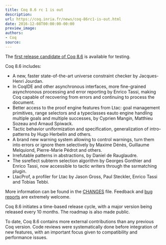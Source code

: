 ```yaml
---
title: Coq 8.6 rc 1 is out
description:
url: https://coq.inria.fr/news/coq-86rc1-is-out.html
date: 2016-12-08T00:00:00-00:00
preview_image:
authors:
- Coq
source:
---
```



The <a href="https://coq.inria.fr/coq-86">first release candidate of Coq 8.6</a> is available for
testing.

Coq 8.6 includes:

<ul>
<li>A new, faster state-of-the-art universe constraint checker by
  Jacques-Henri Jourdan.</li>
<li>In CoqIDE and other asynchronous interfaces, more fine-grained
  asynchronous processing and error reporting by Enrico Tassi, making
  Coq capable of recovering from errors and continuing to process the
  document.</li>
<li>Better access to the proof engine features from Ltac: goal management
  primitives, range selectors and a typeclasses eauto engine handling
  multiple goals and multiple successes, by Cyprien Mangin, Matthieu
  Sozeau and Arnaud Spiwack.</li>
<li>Tactic behavior uniformization and specification, generalization of
  intro-patterns by Hugo Herbelin and others.</li>
<li>A brand new warning system allowing to control warnings, turn them
  into errors or ignore them selectively by Maxime D&eacute;n&egrave;s, Guillaume
  Melquiond, Pierre-Marie P&eacute;drot and others.</li>
<li>Irrefutable patterns in abstractions, by Daniel de Rauglaudre.</li>
<li>The ssreflect subterm selection algorithm by Georges Gonthier and
  Enrico Tassi, now accessible to tactic writers through the
  ssrmatching plugin.</li>
<li>LtacProf, a profiler for Ltac by Jason Gross, Paul Steckler, Enrico
  Tassi and Tobias Tebbi.</li>
</ul>

<p>More information can be found in the <a href="https://coq.inria.fr/distrib/V8.6rc1/CHANGES">CHANGES</a> file. Feedback and
<a href="https://coq.inria.fr/bugs">bug reports</a> are extremely welcome.</p>

<p>Coq 8.6 initiates a time-based release cycle, with a major version being
released every 10 months. The roadmap is also made public.</p>

<p>To date, Coq 8.6 contains more external contributions than any previous
Coq version. Code reviews were systematically done before integration
of new features, with an important focus given to compatibility and
performance issues.</p>


 
